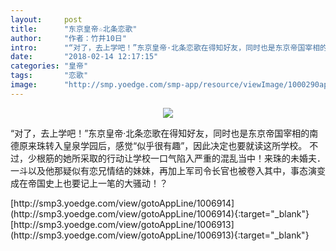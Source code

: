 ```yaml
---
layout:     post
title:      "东京皇帝☆北条恋歌"
author:     "作者：竹井10日"
intro:      "“对了，去上学吧！”东京皇帝·北条恋歌在得知好友，同时也是东京帝国宰相的南德原来珠转入皇泉学园后，感觉“似乎很有趣”，因此决定也要就读这所学校。 不过，少根筋的她所采取的行动让学校一口气陷入严重的混乱当中！来珠的未婚夫．一斗以及他那疑似有恋兄情结的妹妹，再加上军司令长官也被卷入其中，事态演变成在帝国史上也要记上一笔的大骚动！？"
date:       "2018-02-14 12:17:15"
categories: "皇帝"
tags:       "恋歌"
image:      "http://smp.yoedge.com/smp-app/resource/viewImage/1000290appline.png"
---
```

<div style="text-align: center">
<p><img src="http://smp.yoedge.com/smp-app/resource/viewImage/1000290appline.png"/></p>
</div>
<p class="post-meta">
<span>“对了，去上学吧！”东京皇帝·北条恋歌在得知好友，同时也是东京帝国宰相的南德原来珠转入皇泉学园后，感觉“似乎很有趣”，因此决定也要就读这所学校。 不过，少根筋的她所采取的行动让学校一口气陷入严重的混乱当中！来珠的未婚夫．一斗以及他那疑似有恋兄情结的妹妹，再加上军司令长官也被卷入其中，事态演变成在帝国史上也要记上一笔的大骚动！？</span>
</p>
[http://smp3.yoedge.com/view/gotoAppLine/1006914](http://smp3.yoedge.com/view/gotoAppLine/1006914){:target="_blank"}
[http://smp3.yoedge.com/view/gotoAppLine/1006913](http://smp3.yoedge.com/view/gotoAppLine/1006913){:target="_blank"}


